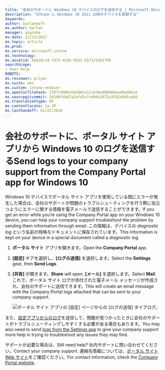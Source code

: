 ```yaml
---
title: "会社のサポートに Windows 10 デバイスのログを送信する | Microsoft Docs"
description: "Intune に Windows 10 1511 以降のデバイスを登録する"
keywords: 
author: barlanmsft
ms.author: barlan
manager: angrobe
ms.date: 11/13/2017
ms.topic: article
ms.prod: 
ms.service: microsoft-intune
ms.technology: 
ms.assetid: bd428c14-7d75-42de-9322-b57323a01f06
searchScope:
- User help
ROBOTS: 
ms.reviewer: priyar
ms.suite: ems
ms.custom: intune-enduser
ms.openlocfilehash: 2707c998916d100ce11c630e000668ee49add4c6
ms.sourcegitcommit: 2459bfda07a2afd2cfcd94a1972a3fb2e565ce8d
ms.translationtype: HT
ms.contentlocale: ja-JP
ms.lasthandoff: 01/22/2018
---
```

# <a name="send-logs-to-your-company-support-from-the-company-portal-app-for-windows-10"></a><span data-ttu-id="cd05e-103">会社のサポートに、ポータル サイト アプリから Windows 10 のログを送信する</span><span class="sxs-lookup"><span data-stu-id="cd05e-103">Send logs to your company support from the Company Portal app for Windows 10</span></span>

<span data-ttu-id="cd05e-104">Windows 10 デバイスでポータル サイト アプリを使用している間にエラーが発生した場合は、会社のサポートが問題のトラブルシューティングを行う際に役立つようにエラーに関する情報を電子メールで送信することができます。</span><span class="sxs-lookup"><span data-stu-id="cd05e-104">If you get an error while you’re using the Company Portal app on your Windows 10 device, you can help your company support troubleshoot the problem by sending them information through email.</span></span> <span data-ttu-id="cd05e-105">この情報は、デバイスの _diagnostic log_ という名前の特殊なドキュメントに保存されています。</span><span class="sxs-lookup"><span data-stu-id="cd05e-105">This information is kept on your device in a special document called a _diagnostic log_.</span></span>

1. <span data-ttu-id="cd05e-106">**ポータル サイト** アプリを開きます。</span><span class="sxs-lookup"><span data-stu-id="cd05e-106">Open the **Company Portal** app.</span></span>
2. <span data-ttu-id="cd05e-107">**[設定]** ギアを選択し、**[ログの送信]** を選択します。</span><span class="sxs-lookup"><span data-stu-id="cd05e-107">Select the **Settings** gear, then **Send Logs**.</span></span>
3. <span data-ttu-id="cd05e-108">**[共有]** が開きます。</span><span class="sxs-lookup"><span data-stu-id="cd05e-108">**Share** will open.</span></span> <span data-ttu-id="cd05e-109">**[メール]** を選択します。</span><span class="sxs-lookup"><span data-stu-id="cd05e-109">Select **Mail**.</span></span> <span data-ttu-id="cd05e-110">これで、ポータル サイト ログが添付された電子メール メッセージが作成され、会社のサポートに送信できます。</span><span class="sxs-lookup"><span data-stu-id="cd05e-110">This will create an email message with the Company Portal logs attached that can be sent to your company support.</span></span>

   ![ポータル サイト アプリの [設定] ページからの [ログの送信] ダイアログ。](./media/w10-share-logs-after-1711.png)

<span data-ttu-id="cd05e-113">また、[設定アプリからのログ](send-logs-to-your-it-admin-settings-windows.md)を送信して、問題が見つかったときに会社のサポートがトラブルシューティングしやすくする必要がある場合もあります。</span><span class="sxs-lookup"><span data-stu-id="cd05e-113">You may also need to send [logs from the Settings app](send-logs-to-your-it-admin-settings-windows.md) to give your company support more help in trying to troubleshoot any issues they may find.</span></span>

<span data-ttu-id="cd05e-114">サポートが必要な場合は、</span><span class="sxs-lookup"><span data-stu-id="cd05e-114">Still need help?</span></span> <span data-ttu-id="cd05e-115">社内サポートに問い合わせてください。</span><span class="sxs-lookup"><span data-stu-id="cd05e-115">Contact your company support.</span></span> <span data-ttu-id="cd05e-116">連絡先情報については、[ポータル サイト Web サイト](https://portal.manage.microsoft.com#HelpDeskDialog)をご確認ください。</span><span class="sxs-lookup"><span data-stu-id="cd05e-116">For contact information, check the [Company Portal website](https://portal.manage.microsoft.com#HelpDeskDialog).</span></span>

